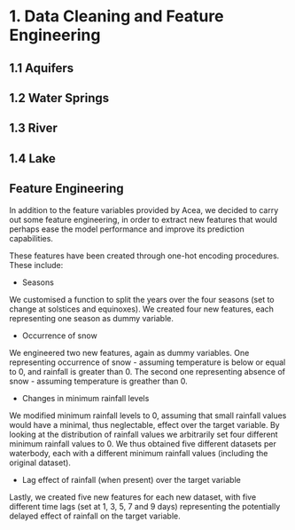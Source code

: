 # 1. Data Cleaning and Feature Engineering


<a name="#subsect1"></a>

## 1.1 Aquifers

<a name="#subsect2"></a>

## 1.2 Water Springs

<a name="#subsect3"></a>

## 1.3 River 

<a name="#subsect4"></a>

## 1.4 Lake


## Feature Engineering

In addition to the feature variables provided by Acea, we decided to carry out some feature engineering, in order to extract new features that would perhaps ease the model performance and improve its prediction capabilities. 

These features have been created through one-hot encoding procedures. These include: 

- Seasons 

We customised a function to split the years over the four seasons (set to change at solstices and equinoxes). We created four new features, each representing one season as dummy variable.

- Occurrence of snow 

We engineered two new features, again as dummy variables. One representing occurrence of snow - assuming temperature is below or equal to 0, and rainfall is greater than 0. The second one representing absence of snow - assuming temperature is greather than 0.

- Changes in minimum rainfall levels 

We modified minimum rainfall levels to 0, assuming that small rainfall values would have a minimal, thus neglectable, effect over the target variable. By looking at the distribution of rainfall values we arbitrarily set four different minimum rainfall values to 0. We thus obtained five different datasets per waterbody, each with a different minimum rainfall values (including the original dataset).

- Lag effect of rainfall (when present) over the target variable 

Lastly, we created five new features for each new dataset, with five different time lags (set at 1, 3, 5, 7 and 9 days) representing the potentially delayed effect of rainfall on the target variable.

